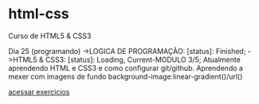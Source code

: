 # html-css

Curso de HTML5 & CSS3

Dia 25 (programando)
->LOGICA DE PROGRAMAÇÃO: [status]: Finished;
->HTML5 & CSS3: [status]: Loading, Current-MODULO 3/5;
Atualmente aprendendo HTML e CSS3 e como configurar git/github.
Aprendendo a mexer com imagens de fundo background-image:linear-gradient()/url()

<a href="https://github.com/CodeRodriggo/html-css/tree/main/exercicios" target="_blank"> acessar exercicios</a>
